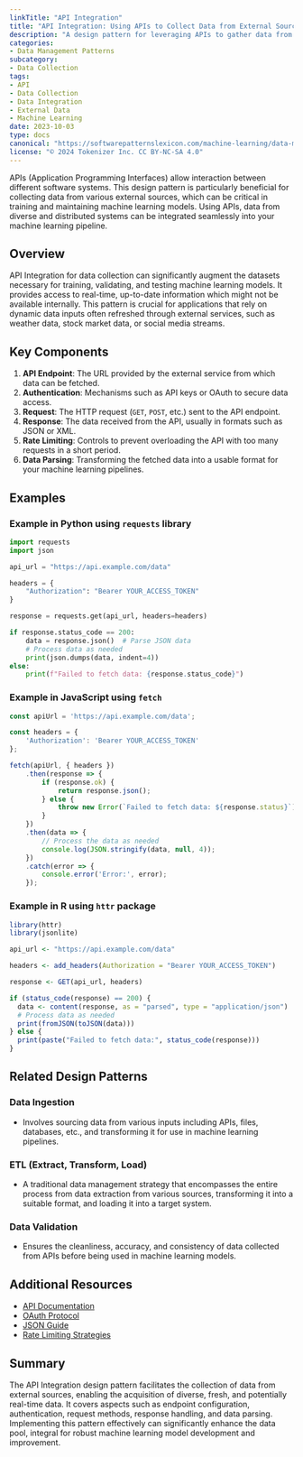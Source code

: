 ```yaml
---
linkTitle: "API Integration"
title: "API Integration: Using APIs to Collect Data from External Sources"
description: "A design pattern for leveraging APIs to gather data from external services, enabling seamless data collection and integration into machine learning workflows."
categories:
- Data Management Patterns
subcategory:
- Data Collection
tags:
- API
- Data Collection
- Data Integration
- External Data
- Machine Learning
date: 2023-10-03
type: docs
canonical: "https://softwarepatternslexicon.com/machine-learning/data-management-patterns/data-collection/api-integration"
license: "© 2024 Tokenizer Inc. CC BY-NC-SA 4.0"
---
```



APIs (Application Programming Interfaces) allow interaction between different software systems. This design pattern is particularly beneficial for collecting data from various external sources, which can be critical in training and maintaining machine learning models. Using APIs, data from diverse and distributed systems can be integrated seamlessly into your machine learning pipeline.

## Overview
API Integration for data collection can significantly augment the datasets necessary for training, validating, and testing machine learning models. It provides access to real-time, up-to-date information which might not be available internally. This pattern is crucial for applications that rely on dynamic data inputs often refreshed through external services, such as weather data, stock market data, or social media streams.

## Key Components
1. **API Endpoint**: The URL provided by the external service from which data can be fetched.
2. **Authentication**: Mechanisms such as API keys or OAuth to secure data access.
3. **Request**: The HTTP request (`GET`, `POST`, etc.) sent to the API endpoint.
4. **Response**: The data received from the API, usually in formats such as JSON or XML.
5. **Rate Limiting**: Controls to prevent overloading the API with too many requests in a short period.
6. **Data Parsing**: Transforming the fetched data into a usable format for your machine learning pipelines.

## Examples

### Example in Python using `requests` library
```python
import requests
import json

api_url = "https://api.example.com/data"

headers = {
    "Authorization": "Bearer YOUR_ACCESS_TOKEN"
}

response = requests.get(api_url, headers=headers)

if response.status_code == 200:
    data = response.json()  # Parse JSON data
    # Process data as needed
    print(json.dumps(data, indent=4))
else:
    print(f"Failed to fetch data: {response.status_code}")
```

### Example in JavaScript using `fetch`
```javascript
const apiUrl = 'https://api.example.com/data';

const headers = {
    'Authorization': 'Bearer YOUR_ACCESS_TOKEN'
};

fetch(apiUrl, { headers })
    .then(response => {
        if (response.ok) {
            return response.json();
        } else {
            throw new Error(`Failed to fetch data: ${response.status}`);
        }
    })
    .then(data => {
        // Process the data as needed
        console.log(JSON.stringify(data, null, 4));
    })
    .catch(error => {
        console.error('Error:', error);
    });
```

### Example in R using `httr` package
```r
library(httr)
library(jsonlite)

api_url <- "https://api.example.com/data"

headers <- add_headers(Authorization = "Bearer YOUR_ACCESS_TOKEN")

response <- GET(api_url, headers)

if (status_code(response) == 200) {
  data <- content(response, as = "parsed", type = "application/json")
  # Process data as needed
  print(fromJSON(toJSON(data)))
} else {
  print(paste("Failed to fetch data:", status_code(response)))
}
```

## Related Design Patterns

### Data Ingestion
- Involves sourcing data from various inputs including APIs, files, databases, etc., and transforming it for use in machine learning pipelines.

### ETL (Extract, Transform, Load)
- A traditional data management strategy that encompasses the entire process from data extraction from various sources, transforming it into a suitable format, and loading it into a target system.

### Data Validation
- Ensures the cleanliness, accuracy, and consistency of data collected from APIs before being used in machine learning models.

## Additional Resources
- [API Documentation](https://developer.mozilla.org/en-US/docs/Web/HTTP/Overview)
- [OAuth Protocol](https://oauth.net/2/)
- [JSON Guide](https://www.json.org/json-en.html)
- [Rate Limiting Strategies](https://cloud.google.com/architecture/rate-limiting-strategies-techniques)

## Summary
The API Integration design pattern facilitates the collection of data from external sources, enabling the acquisition of diverse, fresh, and potentially real-time data. It covers aspects such as endpoint configuration, authentication, request methods, response handling, and data parsing. Implementing this pattern effectively can significantly enhance the data pool, integral for robust machine learning model development and improvement.
